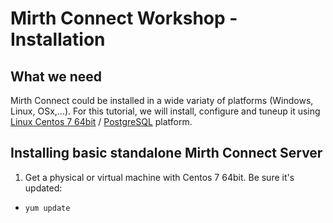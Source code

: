 # Mirth Connect Workshop - Installation

## What we need

Mirth Connect could be installed in a wide variaty of platforms (Windows, Linux, OSx,...). For this tutorial, we will install, configure and tuneup it using [Linux Centos 7 64bit](https://www.centos.org) / [PostgreSQL](https://www.postgresql.org) platform.

## Installing basic standalone Mirth Connect Server

 1. Get a physical or virtual machine with Centos 7 64bit. Be sure it's updated:
  * `yum update`
